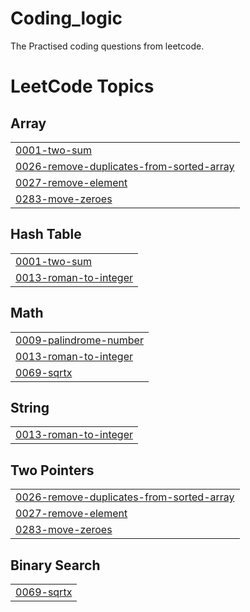 # Coding_logic
The Practised coding questions from leetcode.

<!---LeetCode Topics Start-->
# LeetCode Topics
## Array
|  |
| ------- |
| [0001-two-sum](https://github.com/LikhithGowdaHN/Coding_logic/tree/master/0001-two-sum) |
| [0026-remove-duplicates-from-sorted-array](https://github.com/LikhithGowdaHN/Coding_logic/tree/master/0026-remove-duplicates-from-sorted-array) |
| [0027-remove-element](https://github.com/LikhithGowdaHN/Coding_logic/tree/master/0027-remove-element) |
| [0283-move-zeroes](https://github.com/LikhithGowdaHN/Coding_logic/tree/master/0283-move-zeroes) |
## Hash Table
|  |
| ------- |
| [0001-two-sum](https://github.com/LikhithGowdaHN/Coding_logic/tree/master/0001-two-sum) |
| [0013-roman-to-integer](https://github.com/LikhithGowdaHN/Coding_logic/tree/master/0013-roman-to-integer) |
## Math
|  |
| ------- |
| [0009-palindrome-number](https://github.com/LikhithGowdaHN/Coding_logic/tree/master/0009-palindrome-number) |
| [0013-roman-to-integer](https://github.com/LikhithGowdaHN/Coding_logic/tree/master/0013-roman-to-integer) |
| [0069-sqrtx](https://github.com/LikhithGowdaHN/Coding_logic/tree/master/0069-sqrtx) |
## String
|  |
| ------- |
| [0013-roman-to-integer](https://github.com/LikhithGowdaHN/Coding_logic/tree/master/0013-roman-to-integer) |
## Two Pointers
|  |
| ------- |
| [0026-remove-duplicates-from-sorted-array](https://github.com/LikhithGowdaHN/Coding_logic/tree/master/0026-remove-duplicates-from-sorted-array) |
| [0027-remove-element](https://github.com/LikhithGowdaHN/Coding_logic/tree/master/0027-remove-element) |
| [0283-move-zeroes](https://github.com/LikhithGowdaHN/Coding_logic/tree/master/0283-move-zeroes) |
## Binary Search
|  |
| ------- |
| [0069-sqrtx](https://github.com/LikhithGowdaHN/Coding_logic/tree/master/0069-sqrtx) |
<!---LeetCode Topics End-->